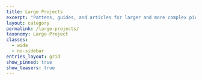 ```yaml
---
title: Large Projects
excerpt: "Pattens, guides, and articles for larger and more complex pieces"
layout: category
permalink: /large-projects/
taxonomy: Large-Project
classes: 
  - wide
  - no-sidebar
entries_layout: grid
show_pinned: true
show_teasers: true
---
```

